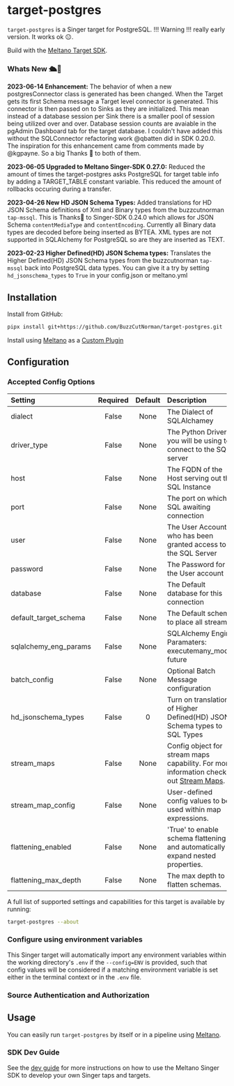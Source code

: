 # target-postgres

`target-postgres` is a Singer target for PostgreSQL. !!! Warning !!! really early version.  It works ok 😐. 

Build with the [Meltano Target SDK](https://sdk.meltano.com).
### Whats New 🛳️🎉
**2023-06-14 Enhancement:**  The behavior of when a new postgresConnector class is generated has been changed.  When the Target gets its first Schema message a Target level connector is generated.  This connector is then passed on to Sinks as they are initialized.  This mean instead of a database session per Sink there is a smaller pool of session being utilized over and over. Database session counts are avaiable in the pgAdmin Dashboard tab for the target database.  I couldn't have added this without the SQLConnector refactoring work @qbatten did in SDK 0.20.0.  The inspiration for this enhancement came from comments made by @kgpayne. So a big Thanks 🙏 to both of them.

**2023-06-05 Upgraded to Meltano Singer-SDK 0.27.0:**  Reduced the amount of times the target-postgres asks PostgreSQL for target table info by adding a TARGET_TABLE constant variable.  This reduced the amount of rollbacks occuring during a transfer.

**2023-04-26 New HD JSON Schema Types:**  Added translations for HD JSON Schema definitions of Xml and Binary types from the buzzcutnorman `tap-mssql`.  This is Thanks🙏 to Singer-SDK 0.24.0 which allows for JSON Schema `contentMediaType` and `contentEncoding`.  Currently all Binary data types are decoded before being inserted as BYTEA.  XML types are not supported in SQLAlchemy for PostgreSQL so are they are inserted as TEXT.

**2023-02-23 Higher Defined(HD) JSON Schema types:**  Translates the Higher Defined(HD) JSON Schema types from the buzzcutnorman `tap-mssql` back into PostgreSQL data types.  You can give it a try by setting `hd_jsonschema_types` to `True` in your config.json or meltano.yml

## Installation
Install from GitHub:

```bash
pipx install git+https://github.com/BuzzCutNorman/target-postgres.git
```

Install using [Meltano](https://www.meltano.com) as a [Custom Plugin](https://docs.meltano.com/guide/plugin-management#custom-plugins)


## Configuration

### Accepted Config Options

<!--
Developer TODO: Provide a list of config options accepted by the target.

This section can be created by copy-pasting the CLI output from:

```
target-postgres --about --format=markdown
```
-->
| Setting              | Required | Default | Description |
|:---------------------|:--------:|:-------:|:------------|
| dialect              | False    | None    | The Dialect of SQLAlchamey |
| driver_type          | False    | None    | The Python Driver you will be using to connect to the SQL server |
| host                 | False    | None    | The FQDN of the Host serving out the SQL Instance |
| port                 | False    | None    | The port on which SQL awaiting connection |
| user                 | False    | None    | The User Account who has been granted access to the SQL Server |
| password             | False    | None    | The Password for the User account |
| database             | False    | None    | The Default database for this connection |
| default_target_schema| False    | None    | The Default schema to place all streams |
| sqlalchemy_eng_params| False    | None    | SQLAlchemy Engine Paramaters: executemany_mode, future |
| batch_config         | False    | None    | Optional Batch Message configuration |
| hd_jsonschema_types  | False   |       0 | Turn on translation of Higher Defined(HD) JSON Schema types to SQL Types |
| stream_maps          | False    | None    | Config object for stream maps capability. For more information check out [Stream Maps](https://sdk.meltano.com/en/latest/stream_maps.html). |
| stream_map_config    | False    | None    | User-defined config values to be used within map expressions. |
| flattening_enabled   | False    | None    | 'True' to enable schema flattening and automatically expand nested properties. |
| flattening_max_depth | False    | None    | The max depth to flatten schemas. |

A full list of supported settings and capabilities for this
target is available by running:

```bash
target-postgres --about
```

### Configure using environment variables

This Singer target will automatically import any environment variables within the working directory's
`.env` if the `--config=ENV` is provided, such that config values will be considered if a matching
environment variable is set either in the terminal context or in the `.env` file.

### Source Authentication and Authorization

<!--
Developer TODO: If your target requires special access on the destination system, or any special authentication requirements, provide those here.
-->

## Usage

You can easily run `target-postgres` by itself or in a pipeline using [Meltano](https://meltano.com/).
<!--
### Executing the Target Directly

```bash
target-postgres --version
target-postgres --help
# Test using the "Carbon Intensity" sample:
tap-carbon-intensity | target-postgres --config /path/to/target-postgres-config.json
```

## Developer Resources

Follow these instructions to contribute to this project.

### Initialize your Development Environment

```bash
pipx install poetry
poetry install
```

### Create and Run Tests

Create tests within the `target_postgres/tests` subfolder and
  then run:

```bash
poetry run pytest
```

You can also test the `target-postgres` CLI interface directly using `poetry run`:

```bash
poetry run target-postgres --help
```

### Testing with [Meltano](https://meltano.com/)

_**Note:** This target will work in any Singer environment and does not require Meltano.
Examples here are for convenience and to streamline end-to-end orchestration scenarios._

<!--
Developer TODO:
Your project comes with a custom `meltano.yml` project file already created. Open the `meltano.yml` and follow any "TODO" items listed in
the file.
-->
<!--
Next, install Meltano (if you haven't already) and any needed plugins:

```bash
# Install meltano
pipx install meltano
# Initialize meltano within this directory
cd target-postgres
meltano install
```

Now you can test and orchestrate using Meltano:

```bash
# Test invocation:
meltano invoke target-postgres --version
# OR run a test `elt` pipeline with the Carbon Intensity sample tap:
meltano elt tap-carbon-intensity target-postgres
```
-->
### SDK Dev Guide

See the [dev guide](https://sdk.meltano.com/en/latest/dev_guide.html) for more instructions on how to use the Meltano Singer SDK to
develop your own Singer taps and targets.
